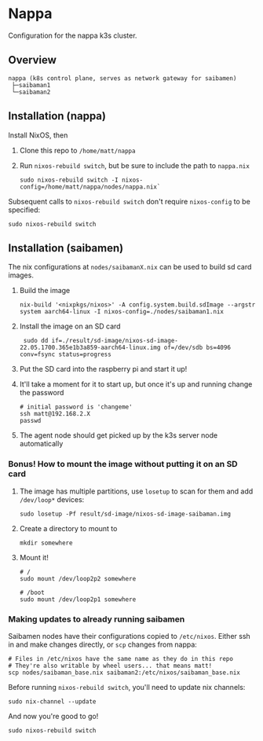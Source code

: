 # Nappa

Configuration for the nappa k3s cluster.

## Overview

```
nappa (k8s control plane, serves as network gateway for saibamen)
 ├─saibaman1
 └─saibaman2
```

## Installation (nappa)

Install NixOS, then

1. Clone this repo to `/home/matt/nappa`

2. Run `nixos-rebuild switch`, but be sure to include the path to `nappa.nix`

    ```shell
    sudo nixos-rebuild switch -I nixos-config=/home/matt/nappa/nodes/nappa.nix`
    ```

Subsequent calls to `nixos-rebuild switch` don't require `nixos-config` to be specified:

```shell
sudo nixos-rebuild switch
```

## Installation (saibamen)

The nix configurations at `nodes/saibamanX.nix` can be used to build sd card images.

1. Build the image

    ```shell
    nix-build '<nixpkgs/nixos>' -A config.system.build.sdImage --argstr system aarch64-linux -I nixos-config=./nodes/saibaman1.nix
    ```

2. Install the image on an SD card

    ```shell
     sudo dd if=./result/sd-image/nixos-sd-image-22.05.1700.365e1b3a859-aarch64-linux.img of=/dev/sdb bs=4096 conv=fsync status=progress
    ```

3. Put the SD card into the raspberry pi and start it up!

4. It'll take a moment for it to start up, but once it's up and running change the password

    ```shell
    # initial password is 'changeme'
    ssh matt@192.168.2.X
    passwd
    ```

5. The agent node should get picked up by the k3s server node automatically

### Bonus! How to mount the image without putting it on an SD card

1. The image has multiple partitions, use `losetup` to scan for them and add `/dev/loop*` devices:

    ```shell
    sudo losetup -Pf result/sd-image/nixos-sd-image-saibaman.img
    ```

2. Create a directory to mount to

    ```shell
    mkdir somewhere
    ```

3. Mount it!

    ```shell
    # /
    sudo mount /dev/loop2p2 somewhere

    # /boot
    sudo mount /dev/loop2p1 somewhere
    ```

### Making updates to already running saibamen

Saibamen nodes have their configurations copied to `/etc/nixos`. Either ssh in and make changes directly, or `scp` changes from nappa:

```shell
# Files in /etc/nixos have the same name as they do in this repo
# They're also writable by wheel users... that means matt!
scp nodes/saibaman_base.nix saibaman2:/etc/nixos/saibaman_base.nix
```

Before running `nixos-rebuild switch`, you'll need to update nix channels:

```shell
sudo nix-channel --update
```

And now you're good to go!

```shell
sudo nixos-rebuild switch
```
